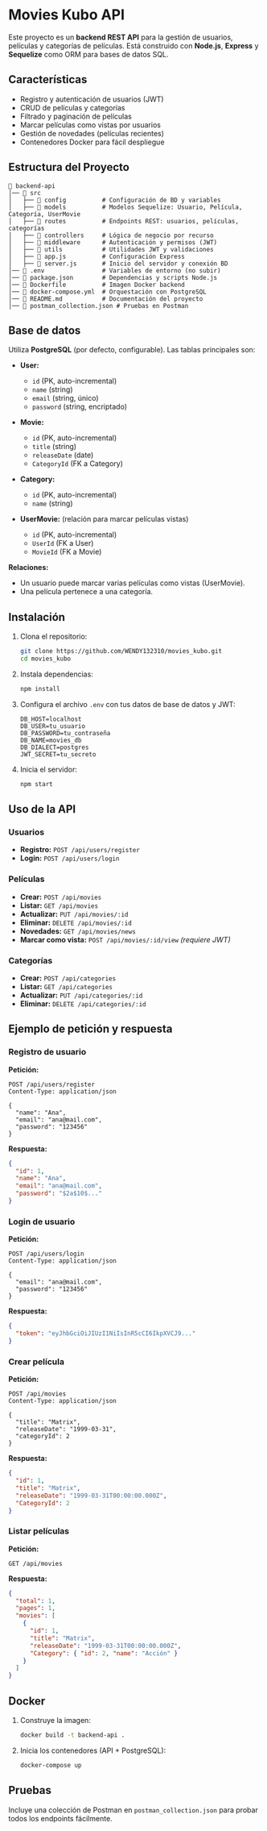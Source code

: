 # Movies Kubo API

Este proyecto es un **backend REST API** para la gestión de usuarios, películas y categorías de películas. Está construido con **Node.js**, **Express** y **Sequelize** como ORM para bases de datos SQL.

## Características

- Registro y autenticación de usuarios (JWT)
- CRUD de películas y categorías
- Filtrado y paginación de películas
- Marcar películas como vistas por usuarios
- Gestión de novedades (películas recientes)
- Contenedores Docker para fácil despliegue

## Estructura del Proyecto

```
📂 backend-api
│── 📂 src
│   ├── 📂 config          # Configuración de BD y variables
│   ├── 📂 models          # Modelos Sequelize: Usuario, Película, Categoría, UserMovie
│   ├── 📂 routes          # Endpoints REST: usuarios, películas, categorías
│   ├── 📂 controllers     # Lógica de negocio por recurso
│   ├── 📂 middleware      # Autenticación y permisos (JWT)
│   ├── 📂 utils           # Utilidades JWT y validaciones
│   ├── 📝 app.js          # Configuración Express
│   ├── 📝 server.js       # Inicio del servidor y conexión BD
│── 📝 .env                # Variables de entorno (no subir)
│── 📝 package.json        # Dependencias y scripts Node.js
│── 📝 Dockerfile          # Imagen Docker backend
│── 📝 docker-compose.yml  # Orquestación con PostgreSQL
│── 📝 README.md           # Documentación del proyecto
│── 📝 postman_collection.json # Pruebas en Postman
```

## Base de datos

Utiliza **PostgreSQL** (por defecto, configurable). Las tablas principales son:

- **User:**  
  - `id` (PK, auto-incremental)  
  - `name` (string)  
  - `email` (string, único)  
  - `password` (string, encriptado)

- **Movie:**  
  - `id` (PK, auto-incremental)  
  - `title` (string)  
  - `releaseDate` (date)  
  - `CategoryId` (FK a Category)

- **Category:**  
  - `id` (PK, auto-incremental)  
  - `name` (string)

- **UserMovie:** (relación para marcar películas vistas)  
  - `id` (PK, auto-incremental)  
  - `UserId` (FK a User)  
  - `MovieId` (FK a Movie)

**Relaciones:**  
- Un usuario puede marcar varias películas como vistas (UserMovie).
- Una película pertenece a una categoría.

## Instalación

1. Clona el repositorio:

   ```bash
   git clone https://github.com/WENDY132310/movies_kubo.git
   cd movies_kubo
   ```

2. Instala dependencias:

   ```bash
   npm install
   ```

3. Configura el archivo `.env` con tus datos de base de datos y JWT:

   ```
   DB_HOST=localhost
   DB_USER=tu_usuario
   DB_PASSWORD=tu_contraseña
   DB_NAME=movies_db
   DB_DIALECT=postgres
   JWT_SECRET=tu_secreto
   ```

4. Inicia el servidor:

   ```bash
   npm start
   ```

## Uso de la API

### Usuarios

- **Registro:** `POST /api/users/register`
- **Login:** `POST /api/users/login`

### Películas

- **Crear:** `POST /api/movies`
- **Listar:** `GET /api/movies`
- **Actualizar:** `PUT /api/movies/:id`
- **Eliminar:** `DELETE /api/movies/:id`
- **Novedades:** `GET /api/movies/news`
- **Marcar como vista:** `POST /api/movies/:id/view` *(requiere JWT)*

### Categorías

- **Crear:** `POST /api/categories`
- **Listar:** `GET /api/categories`
- **Actualizar:** `PUT /api/categories/:id`
- **Eliminar:** `DELETE /api/categories/:id`

## Ejemplo de petición y respuesta

### Registro de usuario

**Petición:**  
```http
POST /api/users/register
Content-Type: application/json

{
  "name": "Ana",
  "email": "ana@mail.com",
  "password": "123456"
}
```

**Respuesta:**  
```json
{
  "id": 1,
  "name": "Ana",
  "email": "ana@mail.com",
  "password": "$2a$10$..."
}
```

### Login de usuario

**Petición:**  
```http
POST /api/users/login
Content-Type: application/json

{
  "email": "ana@mail.com",
  "password": "123456"
}
```

**Respuesta:**  
```json
{
  "token": "eyJhbGciOiJIUzI1NiIsInR5cCI6IkpXVCJ9..."
}
```

### Crear película

**Petición:**  
```http
POST /api/movies
Content-Type: application/json

{
  "title": "Matrix",
  "releaseDate": "1999-03-31",
  "categoryId": 2
}
```

**Respuesta:**  
```json
{
  "id": 1,
  "title": "Matrix",
  "releaseDate": "1999-03-31T00:00:00.000Z",
  "CategoryId": 2
}
```

### Listar películas

**Petición:**  
```http
GET /api/movies
```

**Respuesta:**  
```json
{
  "total": 1,
  "pages": 1,
  "movies": [
    {
      "id": 1,
      "title": "Matrix",
      "releaseDate": "1999-03-31T00:00:00.000Z",
      "Category": { "id": 2, "name": "Acción" }
    }
  ]
}
```

## Docker

1. Construye la imagen:

   ```bash
   docker build -t backend-api .
   ```

2. Inicia los contenedores (API + PostgreSQL):

   ```bash
   docker-compose up
   ```

## Pruebas

Incluye una colección de Postman en `postman_collection.json` para probar todos los endpoints fácilmente.

